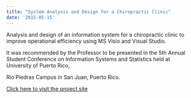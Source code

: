 ```yaml
---
title: "System Analysis and Design for a Chiropractic Clinic"
date: '2015-05-15'
---
```



Analysis and design of an information system for a chiropractic clinic to improve operational efficiency using MS Visio and Visual Studio.  

It was recommended by the Professor to be presented in the 5th Annual Student Conference on Information Systems and Statistics held at University of Puerto Rico,  

Rio Piedras Campus in San Juan, Puerto Rico.  

[Click here to visit the project site](https://drive.google.com/file/d/1dICgn7HiaEDk8TGosgUqywFvX1nhqqys/view)